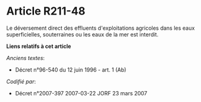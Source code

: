 # Article R211-48

Le déversement direct des effluents d'exploitations agricoles dans les eaux superficielles, souterraines ou les eaux de la
mer est interdit.

**Liens relatifs à cet article**

_Anciens textes_:

  - Décret n°96-540 du 12 juin 1996 - art. 1 (Ab)

_Codifié par_:

  - Décret n°2007-397 2007-03-22 JORF 23 mars 2007
